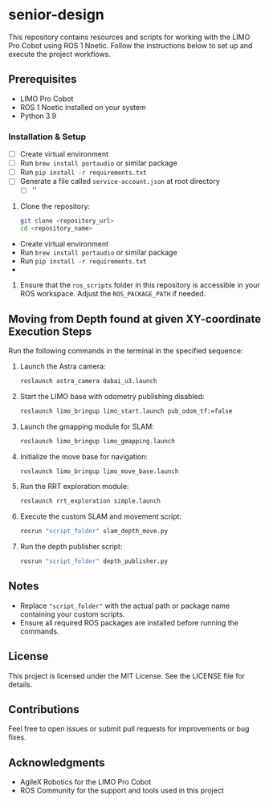 # senior-design
This repository contains resources and scripts for working with the LIMO Pro Cobot using ROS 1 Noetic. Follow the instructions below to set up and execute the project workflows.


## Prerequisites
- LIMO Pro Cobot
- ROS 1 Noetic installed on your system
- Python 3.9

### Installation & Setup

- [ ] Create virtual environment
- [ ] Run `brew install portaudio` or similar package
- [ ] Run `pip install -r requirements.txt`
- [ ] Generate a file called `service-account.json` at root directory
  - [ ] ''

1. Clone the repository:
   ```bash
   git clone <repository_url>
   cd <repository_name>
   ```
- Create virtual environment
- Run `brew install portaudio` or similar package
- Run `pip install -r requirements.txt`
- 
1. Ensure that the `ros_scripts` folder in this repository is accessible in your ROS workspace. Adjust the `ROS_PACKAGE_PATH` if needed.

## Moving from Depth found at given XY-coordinate Execution Steps
Run the following commands in the terminal in the specified sequence:

1. Launch the Astra camera:
   ```bash
   roslaunch astra_camera dabai_u3.launch
   ```

2. Start the LIMO base with odometry publishing disabled:
   ```bash
   roslaunch limo_bringup limo_start.launch pub_odom_tf:=false
   ```

3. Launch the gmapping module for SLAM:
   ```bash
   roslaunch limo_bringup limo_gmapping.launch
   ```

4. Initialize the move base for navigation:
   ```bash
   roslaunch limo_bringup limo_move_base.launch
   ```

5. Run the RRT exploration module:
   ```bash
   roslaunch rrt_exploration simple.launch
   ```

6. Execute the custom SLAM and movement script:
   ```bash
   rosrun "script_folder" slam_depth_move.py
   ```

7. Run the depth publisher script:
   ```bash
   rosrun "script_folder" depth_publisher.py
   ```

## Notes
- Replace `"script_folder"` with the actual path or package name containing your custom scripts.
- Ensure all required ROS packages are installed before running the commands.

## License
This project is licensed under the MIT License. See the LICENSE file for details.

## Contributions
Feel free to open issues or submit pull requests for improvements or bug fixes.

## Acknowledgments
- AgileX Robotics for the LIMO Pro Cobot
- ROS Community for the support and tools used in this project

